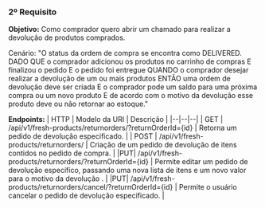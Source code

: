 ### 2º Requisito
**Objetivo:** Como comprador quero abrir um chamado para realizar a devolução de produtos comprados.

Cenário: 
"O status da ordem de compra se encontra como DELIVERED.
DADO QUE o comprador adicionou os produtos no carrinho de compras
E finalizou o pedido
E o pedido foi entregue
QUANDO o comprador desejar realizar a devolução de um ou mais produtos
ENTÃO uma ordem de devolução deve ser criada
E o comprador pode um saldo para uma próxima compra ou um novo produto
E de acordo com o motivo da devolução esse produto deve ou não retornar ao estoque."


**Endpoints:**
| HTTP | Modelo da URI | Descrição |
|--|--|--|
| GET | /api/v1/fresh-products/returnorders/?returnOrderId={id} | Retorna um pedido de devolução especificado. |
| POST | /api/v1/fresh-products/returnorders/ | Criação de um pedido de devolução  de itens contidos no pedido de compra.  |
|PUT| /api/v1/fresh-products/returnorders/?returnOrderId={id} | Permite editar um pedido de devolução específico, passando uma nova lista de itens e um novo valor para o motivo da devolução . |
|PUT| /api/v1/fresh-products/returnorders/cancel/?returnOrderId={id} | Permite o usuário cancelar o pedido de devolução especificado. |
